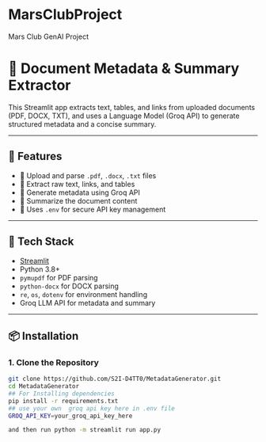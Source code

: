 # MarsClubProject
Mars Club GenAI Project
# 🧠 Document Metadata & Summary Extractor

This Streamlit app extracts text, tables, and links from uploaded documents (PDF, DOCX, TXT), and uses a Language Model (Groq API) to generate structured metadata and a concise summary.

---

## 🚀 Features

- 📄 Upload and parse `.pdf`, `.docx`, `.txt` files
- 📜 Extract raw text, links, and tables
- 🧠 Generate metadata using Groq API
- 📝 Summarize the document content
- 🔐 Uses `.env` for secure API key management

---

## 🧰 Tech Stack

- [Streamlit](https://streamlit.io)
- Python 3.8+
- `pymupdf` for PDF parsing
- `python-docx` for DOCX parsing
- `re`, `os`, `dotenv` for environment handling
- Groq LLM API for metadata and summary

---

## 📦 Installation

### 1. Clone the Repository

```bash
git clone https://github.com/S2I-D4TT0/MetadataGenerator.git
cd MetadataGenerator
## For Installing dependencies 
pip install -r requirements.txt
## use your own  groq api key here in .env file 
GROQ_API_KEY=your_groq_api_key_here

and then run python -m streamlit run app.py


